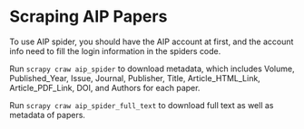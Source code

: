 # Scraping AIP Papers
To use AIP spider, you should have the AIP account at first, and the account info need to
fill
the login information in the spiders code.

 
Run `scrapy craw aip_spider` to download metadata, which includes Volume, Published_Year, Issue, Journal, Publisher,
 Title, Article_HTML_Link, Article_PDF_Link, DOI, and Authors for each paper.


Run `scrapy craw aip_spider_full_text` to download full text as well as metadata of papers.


